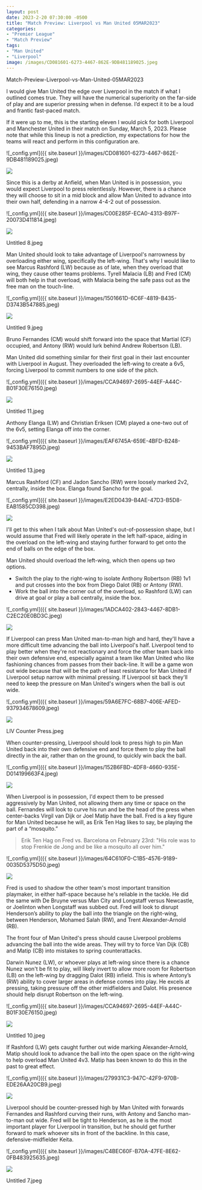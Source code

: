 ```yaml
---
layout: post
date: 2023-2-20 07:30:00 -0500
title: "Match Preview: Liverpool vs Man United 05MAR2023" 
categories: 
- "Premier League"
- "Match Preview"
tags: 
- "Man United" 
- "Liverpool"
image: /images/CD081601-6273-4467-862E-9DB481189025.jpeg
---
```


Match-Preview-Liverpool-vs-Man-United-05MAR2023

I would give Man United the edge over Liverpool in the match if what I outlined comes true. They will have the numerical superiority on the far-side of play and are superior pressing when in defense. I’d expect it to be a loud and frantic fast-paced match. 

If it were up to me, this is the starting eleven I would pick for both Liverpool and Manchester United in their match on Sunday, March 5, 2023. Please note that while this lineup is not a prediction, my expectations for how the teams will react and perform in this configuration are.

![_config.yml]({{ site.baseurl }}/images/CD081601-6273-4467-862E-9DB481189025.jpeg)

![](/images/CD081601-6273-4467-862E-9DB481189025.jpeg)

Since this is a derby at Anfield, when Man United is in possession, you would expect Liverpool to press relentlessly. However, there is a chance they will choose to sit in a mid block and allow Man United to advance into their own half, defending in a narrow 4-4-2 out of possession. 

![_config.yml]({{ site.baseurl }}/images/C00E285F-ECA0-4313-B97F-20073D411814.jpeg)

![](/images/C00E285F-ECA0-4313-B97F-20073D411814.jpeg)

Untitled 8.jpeg

Man United should look to take advantage of Liverpool's narrowness by overloading either wing, specifically the left-wing. That's why I would like to see Marcus Rashford (LW) because as of late, when they overload that wing, they cause other teams problems. Tyrell Malacia (LB) and Fred (CM) will both help in that overload, with Malacia being the safe pass out as the free man on the touch-line.

![_config.yml]({{ site.baseurl }}/images/1501661D-6C6F-4819-B435-D3743B547885.jpeg)

![](/images/1501661D-6C6F-4819-B435-D3743B547885.jpeg)

Untitled 9.jpeg

Bruno Fernandes (CM) would shift forward into the space that Martial (CF) occupied, and Antony (RW) would lurk behind Andrew Robertson (LB).

Man United did something similar for their first goal in their last encounter with Liverpool in August. They overloaded the left-wing to create a 6v5, forcing Liverpool to commit numbers to one side of the pitch.

![_config.yml]({{ site.baseurl }}/images/CCA94697-2695-44EF-A44C-B01F30E76150.jpeg)

![](/images/CCA94697-2695-44EF-A44C-B01F30E76150.jpeg)

Untitled 11.jpeg

Anthony Elanga (LW) and Christian Eriksen (CM) played a one-two out of the 6v5, setting Elanga off into the corner.

![_config.yml]({{ site.baseurl }}/images/EAF6745A-659E-4BFD-B248-9453BAF7895D.jpeg)

![](/images/EAF6745A-659E-4BFD-B248-9453BAF7895D.jpeg)

Untitled 13.jpeg

Marcus Rashford (CF) and Jadon Sancho (RW) were loosely marked 2v2, centrally, inside the box. Elanga found Sancho for the goal.

![_config.yml]({{ site.baseurl }}/images/E2ED0439-B4AE-47D3-B5D8-EAB1585CD398.jpeg)

![](/images/E2ED0439-B4AE-47D3-B5D8-EAB1585CD398.jpeg)

I'll get to this when I talk about Man United's out-of-possession shape, but I would assume that Fred will likely operate in the left half-space, aiding in the overload on the left-wing and staying further forward to get onto the end of balls on the edge of the box.

Man United should overload the left-wing, which then opens up two options.

 - Switch the play to the right-wing to isolate Anthony Robertson (RB) 1v1 and put crosses into the box from Diego Dalot (RB) or Antony (RW).
 - Work the ball into the corner out of the overload, so Rashford (LW) can drive at goal or play a ball centrally, inside the box.

![_config.yml]({{ site.baseurl }}/images/1ADCA402-2843-4467-8DB1-C2EC20E0BD3C.jpeg)

![](/images/1ADCA402-2843-4467-8DB1-C2EC20E0BD3C.jpeg)

If Liverpool can press Man United man-to-man high and hard, they'll have a more difficult time advancing the ball into Liverpool's half. Liverpool tend to play better when they're not reactionary and force the other team back into their own defensive end, especially against a team like Man United who like fashioning chances from passes from their back-line. It will be a game won out wide because that will be the path of least resistance for Man United if Liverpool setup narrow with minimal pressing. If Liverpool sit back they'll need to keep the pressure on Man United's wingers when the ball is out wide. 

![_config.yml]({{ site.baseurl }}/images/59A6E7FC-68B7-406E-AFED-937934678609.jpeg)

![](/images/59A6E7FC-68B7-406E-AFED-937934678609.jpeg)

LIV Counter Press.jpeg 

When counter-pressing, Liverpool should look to press high to pin Man United back into their own defensive end and force them to play the ball directly in the air, rather than on the ground, to quickly win back the ball. 

![_config.yml]({{ site.baseurl }}/images/152B6FBD-4DF8-4660-935E-D014199663F4.jpeg)

![](/images/152B6FBD-4DF8-4660-935E-D014199663F4.jpeg)

When Liverpool is in possession, I'd expect them to be pressed aggressively by Man United, not allowing them any time or space on the ball. Fernandes will look to curve his run and be the head of the press when center-backs Virgil van Dijk or Joel Matip have the ball. Fred is a key figure for Man United because he will, as Erik Ten Hag likes to say, be playing the part of a “mosquito.”

> Erik Ten Hag on Fred vs. Barcelona on February 23rd: "His role was to stop Frenkie de Jong and be like a mosquito all over him."

![_config.yml]({{ site.baseurl }}/images/64C610F0-C1B5-4576-9189-0035D5375D50.jpeg)

![](/images/64C610F0-C1B5-4576-9189-0035D5375D50.jpeg)

Fred is used to shadow the other team's most important transition playmaker, in either half-space because he's reliable in the tackle. He did the same with De Bruyne versus Man City and Longstaff versus Newcastle, or Joelinton when Longstaff was subbed out. Fred will look to disrupt Henderson’s ability to play the ball into the triangle on the right-wing, between Henderson, Mohamed Salah (RW), and Trent Alexander-Arnold (RB).

The front four of Man United's press should cause Liverpool problems advancing the ball into the wide areas. They will try to force Van Dijk (CB) and Matip (CB) into mistakes to spring counterattacks.

Darwin Nunez (LW), or whoever plays at left-wing since there is a chance Nunez won't be fit to play, will likely invert to allow more room for Robertson (LB) on the left-wing by dragging Dalot (RB) infield. This is where Antony’s (RW) ability to cover larger areas in defense comes into play. He excels at pressing, taking pressure off the other midfielders and Dalot. His presence should help disrupt Robertson on the left-wing.

![_config.yml]({{ site.baseurl }}/images/CCA94697-2695-44EF-A44C-B01F30E76150.jpeg)

![](/images/CCA94697-2695-44EF-A44C-B01F30E76150.jpeg)

Untitled 10.jpeg

If Rashford (LW) gets caught further out wide marking Alexander-Arnold, Matip should look to advance the ball into the open space on the right-wing to help overload Man United 4v3. Matip has been known to do this in the past to great effect.


![_config.yml]({{ site.baseurl }}/images/279931C3-947C-42F9-970B-EDE26AA20CB9.jpeg)

![](/images/279931C3-947C-42F9-970B-EDE26AA20CB9.jpeg)

Liverpool should be counter-pressed high by Man United with forwards Fernandes and Rashford curving their runs, with Antony and Sancho man-to-man out wide. Fred will be tight to Henderson, as he is the most important player for Liverpool in transition, but he should get further forward to mark whoever sits in front of the backline. In this case, defensive-midfielder Keita.

![_config.yml]({{ site.baseurl }}/images/C4BEC60F-B70A-47FE-8E62-0FB483925635.jpeg)

![](/images/C4BEC60F-B70A-47FE-8E62-0FB483925635.jpeg)

Untitled 7.jpeg

